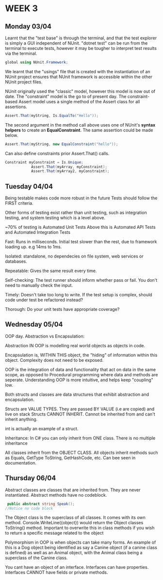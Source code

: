 # WEEK 3

## Monday 03/04

Learnt that the "test base" is through the terminal, and that the test explorer is simply a GUI independent of NUnit. "dotnet test" can be run from the terminal to execute tests, however it may be tougher to interpret test results via the terminal.

```c#
global using NUnit.Framework;

```
We learnt that the "usings" file that is created with the instantiation of an NUnit project ensures that NUnit framework is accessible within the other NUnit project files. 

NUnit originally used the "classic" model, however this model is now out of date. The "constraint" model is the go to of present day. The constraint-based Assert model uses a single method of the Assert class for all assertions.

```c#
Assert.That(myString, Is.EqualTo("Hello"));
```
The second argument in the method call above uses one of NUnit's **syntax helpers** to create an **EqualConstraint**. The same assertion could be made below.
```c#
Assert.That(myString, new EqualConstraint("hello"));
```
Can also define constraints prior Assert.That() calls.
```c#
Constraint myConstraint = Is.Unique;
            Assert.That(myArray, myConstraint);
            Assert.That(myArray2, myConstraint);
```

## Tuesday 04/04

Being testable makes code more robust in the future
Tests should follow the FIRST criteria.

Other forms of testing exist rather than unit testing, such as integration testing, and system testing which is a level above.

 ~70% of testing is Automated Unit Tests
Above this is Automated API Tests and Automated Integration Tests 

Fast: Runs in milliseconds.
Initial test slower than the rest, due to framework loading up. e.g 14ms to 1ms.

Isolated: standalone, no dependecies on file system, web services or databases.

Repeatable: Gives the same result every time.

Self-checking: The test runner should inform whether pass or fail. You don't need to manually check the input.

Timely: Doesn't take too long to write. If the test setup is complex, should code under test be refactored instead?

Thorough: Do your unit tests have appropriate coverage?

## Wednesday 05/04

OOP day. 
Abstraction vs Encapsulation:

Abstraction IN OOP is modelling real world objects as objects in code.

Encapsulation is, WITHIN THIS object, the "hiding" of information within this object. Complexity does not need to be exposed. 

OOP is the integration of data and functionality that act on data in the same scope, as opposed to Procedural programming where data and methods are seperate. Understanding OOP is more intuitive, and helps keep "coupling" low.

Both structs and classes are data structures that exhibit abstraction and encapsulation.

Structs are VALUE TYPES. They are passed BY VALUE (i.e are copied) and live on stack
Structs CANNOT INHERIT. Cannot be inherited from and can't inherit anything.

int is actually an example of a struct.

Inheritance: In C# you can only inherit from ONE class. There is no multiple inheritance

All classes inherit from the OBJECT CLASS. All objects inherit methods such as Equals, GetType ToString, GetHashCode, etc. Can bee seen in documentation.



## Thursday 06/04

Abstract classes are classes that are inherited from. They are never instantiated. Abstract methods have no codeblock.
```c#
 public abstract string Speak();
//Notice no code block
```
The Object class is the superclass of all classes. It comes with its own method. Console.WriteLine({object}) would return the
Object classes ToString() method. Important to overwrite this in class methods if you wish to return a specific message related to the object

Polymorphism in OOP is when objects can take many forms. An example of this is a Dog object being identified as say a Canine object (if a canine class is defined) as well as an Animal object, with the Animal class being a superclass of the Canine class.

You cant have an object of an interface. Interfaces can have properties. Interfaces CANNOT have fields or private methods.
